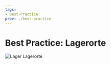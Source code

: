 ```yaml
---
tags:
- Best-Practice
prev: ./best-practice
---
```

# Best Practice: Lagerorte

![Lager Lagerorte](assets/Lager%20Lagerorte.svg)
